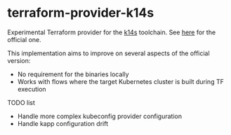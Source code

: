 # terraform-provider-k14s

Experimental Terraform provider for the [k14s](https://github.com/k14s) toolchain. See [here](https://github.com/k14s/terraform-provider-k14s) for the official one.

This implementation aims to improve on several aspects of the official version:
- No requirement for the binaries locally
- Works with flows where the target Kubernetes cluster is built during TF execution

TODO list
- Handle more complex kubeconfig provider configuration
- Handle kapp configuration drift
